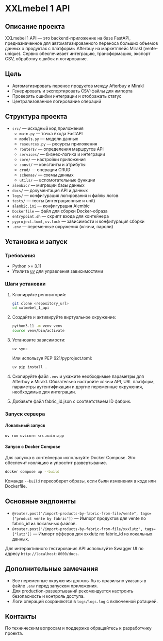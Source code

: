 # XXLmebel 1 API

## Описание проекта
XXLmebel 1 API — это backend-приложение на базе FastAPI, предназначенное для автоматизированного переноса больших объемов данных о продуктах с платформы Afterbuy на маркетплейс Mirakl (vente-unique). Сервис обеспечивает интеграцию, трансформацию, экспорт CSV, обработку ошибок и логирование.

## Цель
- Автоматизировать перенос продуктов между Afterbuy и Mirakl
- Генерировать и экспортировать CSV-файлы для импорта
- Проверять ошибки интеграции и отображать статус
- Централизованное логирование операций

## Структура проекта
- `src/` — исходный код приложения
  - `main.py` — точка входа FastAPI
  - `models.py` — модели данных
  - `resources.py` — ресурсы приложения
  - `routers/` — определения маршрутов API
  - `services/` — бизнес-логика и интеграции
  - `core/` — настройки приложения
  - `const/` — константы и атрибуты
  - `crud/` — операции CRUD
  - `schemas/` — схемы данных
  - `utils/` — вспомогательные функции
- `alembic/` — миграции базы данных
- `docs/` — документация API и данных
- `logs/` — конфигурация логирования и файлы логов
- `tests/` — тесты (интеграционные и unit)
- `alembic.ini` — конфигурация Alembic
- `Dockerfile` — файл для сборки Docker-образа
- `entrypoint.sh` — скрипт входа для контейнера
- `pyproject.toml`, `uv.lock` — зависимости и конфигурация сборки
- `.env` — переменные окружения (ключи, пароли)

## Установка и запуск
### Требования
- Python >= 3.11
- Утилита [uv](https://github.com/astral-sh/uv) для управления зависимостями

### Шаги установки
1. Клонируйте репозиторий:
   ```bash
   git clone <repository_url>
   cd xxlmebel_1_api
   ```
2. Создайте и активируйте виртуальное окружение:
   ```bash
   python3.11 -m venv venv
   source venv/bin/activate
   ```
3. Установите зависимости:
   ```bash
   uv sync
   ```
   Или используя PEP 621/pyproject.toml:
   ```bash
   uv pip install .
   ```
4. Скопируйте файл `.env` и укажите необходимые параметры для Afterbuy и Mirakl. Обязательно настройте ключи API, URL платформ, параметры аутентификации и другие переменные окружения, необходимые для интеграции.

5. Добавьте файл fabric_id.json с соответствием ID фабрик.

### Запуск сервера
#### Локальный запуск
```bash
uv run uvicorn src.main:app
```

#### Запуск с Docker Compose
Для запуска в контейнерах используйте Docker Compose. Это обеспечит изоляцию и упростит развертывание.
```bash
docker compose up --build
```
Команда `--build` пересоберет образы, если были изменения в коде или Dockerfile.

## Основные эндпоинты
- `@router.post("/import-products-by-fabric-from-file/vente", tags=["product vente by fabric"])` — Импорт продуктов для vente по fabric_id из локальных файлов.
- `@router.post("/import-products-by-fabric-from-file/xxxlutz", tags=["lutz"])` — Импорт офферов для xxxlutz по fabric_id из локальных данных.

Для интерактивного тестирования API используйте Swagger UI по адресу `http://localhost:8000/docs`.

## Дополнительные замечания
- Все переменные окружения должны быть правильно указаны в файле `.env` перед запуском приложения.
- Для production-развертываний рекомендуется настроить безопасность и контроль доступа.
- Логи операций сохраняются в `logs/logs.log` с включенной ротацией.

## Контакты
По техническим вопросам и поддержке обращайтесь к разработчику проекта.
